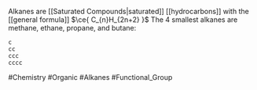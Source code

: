 Alkanes are [[Saturated Compounds|saturated]] [[hydrocarbons]] with the [[general formula]] $\ce{ C_{n}H_{2n+2} }$
The 4 smallest alkanes are methane, ethane, propane, and butane:
```smiles
c
cc
ccc
cccc
```

#Chemistry #Organic #Alkanes #Functional_Group
